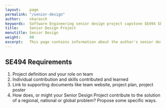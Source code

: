 ```yaml
---
layout:    page
permalink: "/senior-design"
author:    nkarasch
keywords:  Software Engineering senior design project capstone SE494 SE491 SE492 ISU iastate
title:     Senior Design Project
menutitle: Senior Design
weight:    80
excerpt:   This page contains information about the author's senior design project.
--- 
```


## SE494 Requirements

1. Project definition and your role on team
2. Individual contribution and skills contributed and learned
3. Link to supporting documents like team website, project plan, project poster
4. How does, or might your Senior Design Project contribute to the solution of a
   regional, national or global problem? Propose some specific ways.
